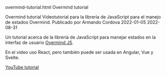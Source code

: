 overmind-tutorial.html
Overmind tutorial

Overmind tutorial
Videotutorial para la librería de JavaScript para el manejo de estados Overmind. Publicado por Armando Cordova
2022-01-05
2022-08-31

Un tutorial acerca de la librería de JavaScript para manejar estados en la interfaz de usuario [Overmind JS](https://overmindjs.org/).

En el video uso React, pero también puede ser usada en Angular, Vue y Svelte. 

[YouTube tutorial](https://www.youtube.com/watch?v=pe1F0-A-e8U)
